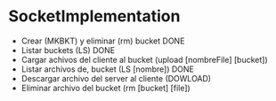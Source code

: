 # SocketImplementation
- Crear (MKBKT) y eliminar (rm) bucket DONE
- Listar buckets (LS) DONE
- Cargar achivos del cliente al bucket (upload [nombreFile] [bucket])
- Listar archivos de, bucket (LS [nombre]) DONE
- Descargar archivo del server al cliente (DOWLOAD)
- Eliminar archivo del bucket (rm [bucket] [file])